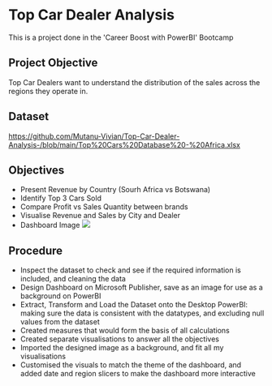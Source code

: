 # Top Car Dealer Analysis  
This is a project done in the 'Career Boost with PowerBI' Bootcamp

## Project Objective
Top Car Dealers want to understand the distribution of the sales across the regions they operate in.  

## Dataset  
https://github.com/Mutanu-Vivian/Top-Car-Dealer-Analysis-/blob/main/Top%20Cars%20Database%20-%20Africa.xlsx  

## Objectives  
- Present Revenue by Country (Sourh Africa vs Botswana)
- Identify Top 3 Cars Sold
- Compare Profit vs Sales Quantity between brands
- Visualise Revenue and Sales by City and Dealer
- Dashboard Image <img src= />

## Procedure  
- Inspect the dataset to check and see if the required information is included, and cleaning the data
- Design Dashboard on Microsoft Publisher, save as an image for use as a background on PowerBI
- Extract, Transform and Load the Dataset onto the Desktop PowerBI: making sure the data is consistent with the datatypes, and excluding null values from the dataset
- Created measures that would form the basis of all calculations
- Created separate visualisations to answer all the objectives
- Imported the designed image as a background, and fit all my visualisations
- Customised the visuals to match the theme of the dashboard, and added date and region slicers to make the dashboard more interactive


